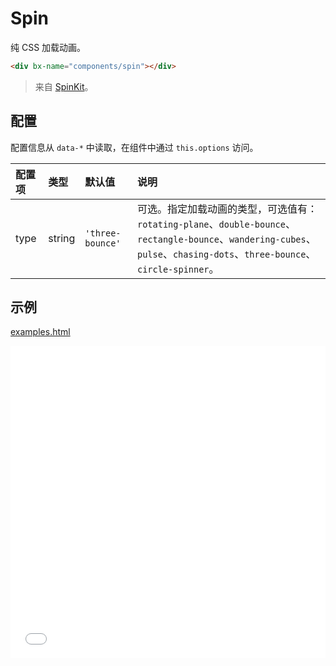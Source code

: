 # Spin

纯 CSS 加载动画。

```html
<div bx-name="components/spin"></div>
```

> 来自 [SpinKit](https://github.com/tobiasahlin/SpinKit)。

## 配置

配置信息从 `data-*` 中读取，在组件中通过 `this.options` 访问。

配置项 | 类型   | 默认值           | 说明
:----  | :----- | :--------------- | :----------
type   | string | `'three-bounce'` | 可选。指定加载动画的类型，可选值有：`rotating-plane`、`double-bounce`、`rectangle-bounce`、`wandering-cubes`、`pulse`、`chasing-dots`、`three-bounce`、`circle-spinner`。

## 示例

<a href="./examples.html" target="_blank">examples.html</a>

<iframe width="100%" height="500" src="./examples.html" allowfullscreen="allowfullscreen" frameborder="0"></iframe>